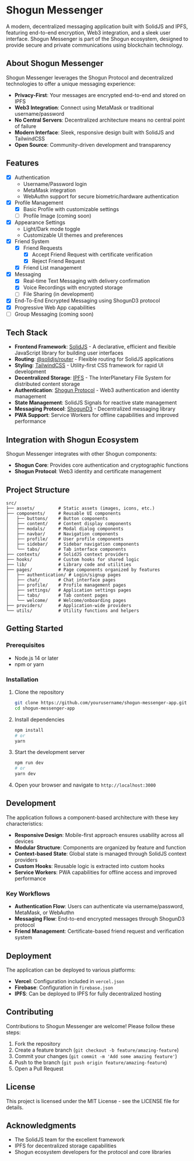 # Shogun Messenger

A modern, decentralized messaging application built with SolidJS and IPFS, featuring end-to-end encryption, Web3 integration, and a sleek user interface. Shogun Messenger is part of the Shogun ecosystem, designed to provide secure and private communications using blockchain technology.

## About Shogun Messenger

Shogun Messenger leverages the Shogun Protocol and decentralized technologies to offer a unique messaging experience:

- **Privacy-First**: Your messages are encrypted end-to-end and stored on IPFS
- **Web3 Integration**: Connect using MetaMask or traditional username/password
- **No Central Servers**: Decentralized architecture means no central point of failure
- **Modern Interface**: Sleek, responsive design built with SolidJS and TailwindCSS
- **Open Source**: Community-driven development and transparency

## Features

- [x] Authentication
  - Username/Password login
  - MetaMask integration
  - WebAuthn support for secure biometric/hardware authentication
- [x] Profile Management
  - [x] Basic Profile with customizable settings
  - [ ] Profile Image (coming soon)
- [x] Appearance Settings
  - Light/Dark mode toggle
  - Customizable UI themes and preferences
- [x] Friend System
  - [x] Friend Requests
    - [x] Accept Friend Request with certificate verification
    - [x] Reject Friend Request
  - [x] Friend List management
- [x] Messaging
  - [x] Real-time Text Messaging with delivery confirmation
  - [x] Voice Recordings with encrypted storage
  - [ ] File Sharing (in development)
- [x] End-To-End Encrypted Messaging using ShogunD3 protocol
- [x] Progressive Web App capabilities
- [ ] Group Messaging (coming soon)

## Tech Stack

- **Frontend Framework**: [SolidJS](https://www.solidjs.com/) - A declarative, efficient and flexible JavaScript library for building user interfaces
- **Routing**: [@solidjs/router](https://github.com/solidjs/solid-router) - Flexible routing for SolidJS applications
- **Styling**: [TailwindCSS](https://tailwindcss.com/) - Utility-first CSS framework for rapid UI development
- **Decentralized Storage**: [IPFS](https://ipfs.io/) - The InterPlanetary File System for distributed content storage
- **Authentication**: [Shogun Protocol](https://github.com/scobru/shogun-core) - Web3 authentication and identity management
- **State Management**: SolidJS Signals for reactive state management
- **Messaging Protocol**: [ShogunD3](https://github.com/noctisatrae/shogun-d3) - Decentralized messaging library
- **PWA Support**: Service Workers for offline capabilities and improved performance

## Integration with Shogun Ecosystem

Shogun Messenger integrates with other Shogun components:

- **Shogun Core**: Provides core authentication and cryptographic functions
- **Shogun Protocol**: Web3 identity and certificate management

## Project Structure

```
src/
├── assets/         # Static assets (images, icons, etc.)
├── components/     # Reusable UI components
│   ├── buttons/    # Button components
│   ├── content/    # Content display components
│   ├── modals/     # Modal dialog components
│   ├── navbar/     # Navigation components
│   ├── profile/    # User profile components
│   ├── sidebar/    # Sidebar navigation components
│   └── tabs/       # Tab interface components
├── contexts/       # SolidJS context providers
├── hooks/          # Custom hooks for shared logic
├── lib/            # Library code and utilities
├── pages/          # Page components organized by features
│   ├── authentication/ # Login/signup pages
│   ├── chat/       # Chat interface pages
│   ├── profile/    # Profile management pages
│   ├── settings/   # Application settings pages
│   ├── tabs/       # Tab content pages
│   └── welcome/    # Welcome/onboarding pages
├── providers/      # Application-wide providers
└── utils/          # Utility functions and helpers
```

## Getting Started

### Prerequisites

- Node.js 14 or later
- npm or yarn

### Installation

1. Clone the repository
   ```bash
   git clone https://github.com/yourusername/shogun-messenger-app.git
   cd shogun-messenger-app
   ```

2. Install dependencies
   ```bash
   npm install
   # or
   yarn
   ```

3. Start the development server
   ```bash
   npm run dev
   # or
   yarn dev
   ```

4. Open your browser and navigate to `http://localhost:3000`

## Development

The application follows a component-based architecture with these key characteristics:

- **Responsive Design**: Mobile-first approach ensures usability across all devices
- **Modular Structure**: Components are organized by feature and function
- **Context-based State**: Global state is managed through SolidJS context providers
- **Custom Hooks**: Reusable logic is extracted into custom hooks
- **Service Workers**: PWA capabilities for offline access and improved performance

### Key Workflows

- **Authentication Flow**: Users can authenticate via username/password, MetaMask, or WebAuthn
- **Messaging Flow**: End-to-end encrypted messages through ShogunD3 protocol
- **Friend Management**: Certificate-based friend request and verification system

## Deployment

The application can be deployed to various platforms:

- **Vercel**: Configuration included in `vercel.json`
- **Firebase**: Configuration in `firebase.json`
- **IPFS**: Can be deployed to IPFS for fully decentralized hosting

## Contributing

Contributions to Shogun Messenger are welcome! Please follow these steps:

1. Fork the repository
2. Create a feature branch (`git checkout -b feature/amazing-feature`)
3. Commit your changes (`git commit -m 'Add some amazing feature'`)
4. Push to the branch (`git push origin feature/amazing-feature`)
5. Open a Pull Request

## License

This project is licensed under the MIT License - see the LICENSE file for details.

## Acknowledgments

- The SolidJS team for the excellent framework
- IPFS for decentralized storage capabilities
- Shogun ecosystem developers for the protocol and core libraries
